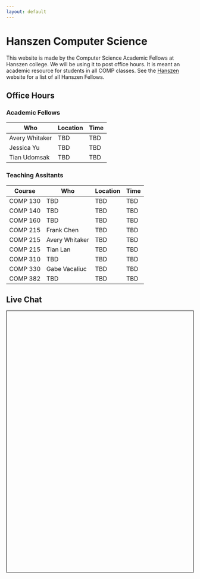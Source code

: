 ```yaml
---
layout: default
---
```


# Hanszen Computer Science

This website is made by the Computer Science Academic Fellows at Hanszen college. We will be using it to post office hours. It is meant an academic resource for students in all COMP classes. See the [Hanszen](http://hanszen.rice.edu/resources/academic-fellows.html) website for a list of all Hanszen Fellows.

## Office Hours

### Academic Fellows

 Who        |Location | Time
------------|---------|--------
Avery Whitaker    | TBD | TBD
Jessica Yu   | TBD | TBD
Tian Udomsak | TBD | TBD

### Teaching Assitants 

Course   | Who        |Location | Time
---------|------------|---------|--------
COMP 130 | TBD | TBD | TBD
COMP 140 | TBD    | TBD | TBD
COMP 160 | TBD | TBD | TBD
COMP 215 | Frank Chen   | TBD | TBD
COMP 215 | Avery Whitaker | TBD | TBD
COMP 215 | Tian Lan | TBD | TBD
COMP 310 | TBD | TBD | TBD
COMP 330 | Gabe Vacaliuc | TBD | TBD
COMP 382 | TBD | TBD | TBD

## Live Chat

<div style="border: 1px solid black">
<div id="tlkio" data-channel="hanszentech" data-theme="theme--minimal" style="width:100%;height:700px;"></div><script async src="http://tlk.io/embed.js" type="text/javascript"></script>
</div>
